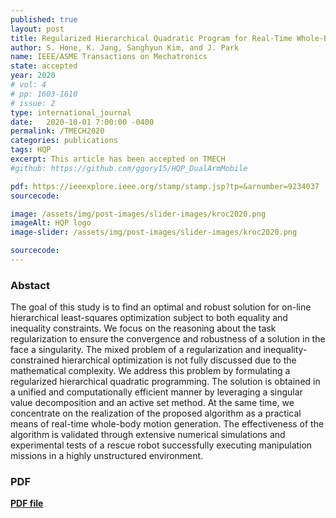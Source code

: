 ```yaml
---
published: true
layout: post
title: Regularized Hierarchical Quadratic Program for Real-Time Whole-Body Motion Generation 
author: S. Hone, K. Jang, Sanghyun Kim, and J. Park
name: IEEE/ASME Transactions on Mechatronics
state: accepted
year: 2020
# vol: 4
# pp: 1603-1610
# issue: 2
type: international_journal
date:   2020-10-01 7:00:00 -0400
permalink: /TMECH2020
categories: publications
tags: HQP
excerpt: This article has been accepted on TMECH
#github: https://github.com/ggory15/HQP_DualArmMobile

pdf: https://ieeexplore.ieee.org/stamp/stamp.jsp?tp=&arnumber=9234037
sourcecode: 

image: /assets/img/post-images/slider-images/kroc2020.png
imageAlt: HQP logo
image-slider: /assets/img/post-images/slider-images/kroc2020.png

sourcecode: 
---
```


### Abstact 
The goal of this study is to find an optimal and robust solution for on-line hierarchical least-squares optimization subject to both equality and inequality constraints. We focus on the reasoning about the task regularization to ensure the convergence and robustness of a solution in the face a singularity. The mixed problem of a regularization and inequality-constrained hierarchical optimization is not fully discussed due to the mathematical complexity. We address this problem by formulating a regularized hierarchical quadratic programming. The solution is obtained in a unified and computationally efficient manner by leveraging a singular value decomposition and an active set method. At the same time, we concentrate on the realization of the proposed algorithm as a practical means of real-time whole-body motion generation. The effectiveness of the algorithm is validated through extensive numerical simulations and experimental tests of a rescue robot successfully executing manipulation missions in a highly unstructured environment.

### PDF 
[**PDF file**](https://ieeexplore.ieee.org/stamp/stamp.jsp?tp=&arnumber=9234037) 
